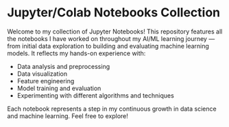 # Jupyter/Colab Notebooks Collection

Welcome to my collection of Jupyter Notebooks!
This repository features all the notebooks I have worked on throughout my AI/ML learning journey — from initial data exploration to building and evaluating machine learning models. It reflects my hands-on experience with:

- Data analysis and preprocessing
- Data visualization
- Feature engineering
- Model training and evaluation
- Experimenting with different algorithms and techniques

Each notebook represents a step in my continuous growth in data science and machine learning. Feel free to explore!

